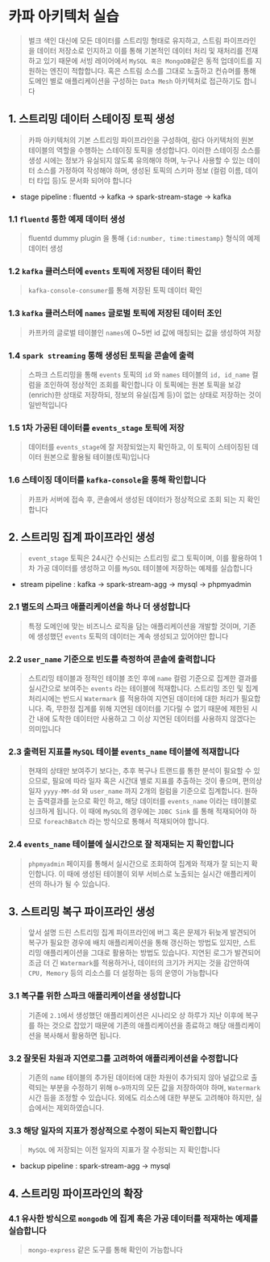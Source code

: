 # 카파 아키텍처 실습
> 벌크 색인 대신에 모든 데이터를 스트리밍 형태로 유지하고, 스트림 파이프라인을 데이터 저장소로 인지하고 이를 통해 기본적인 데이터 처리 및 재처리를 전재하고 있기 때문에 서빙 레이어에서 `MySQL 혹은 MongoDB`같은 동적 업데이트를 지원하는 엔진이 적합합니다. 혹은 스트림 소스를 그대로 노출하고 컨슈머를 통해 도메인 별로 애플리케이션을 구성하는 `Data Mesh` 아키텍처로 접근하기도 합니다


## 1. 스트리밍 데이터 스테이징 토픽 생성
>  카파 아키텍처의 기본 스트리밍 파이프라인을 구성하여, 람다 아키텍처의 원본 테이블의 역할을 수행하는 스테이징 토픽을 생성합니다. 이러한 스테이징 소스를 생성 시에는 정보가 유실되지 않도록 유의해야 하며, 누구나 사용할 수 있는 데이터 소스를 가정하여 작성해야 하며, 생성된 토픽의 스키마 정보 (컬럼 이름, 데이터 타입 등)도 문서화 되어야 합니다
* stage pipeline : fluentd -> kafka -> spark-stream-stage -> kafka 

### 1.1 `fluentd` 통한 예제 데이터 생성
> fluentd dummy plugin 을 통해 `{id:number, time:timestamp}` 형식의 예제 데이터 생성

### 1.2 `kafka` 클러스터에 `events` 토픽에 저장된 데이터 확인
> `kafka-console-consumer`를 통해 저장된 토픽 데이터 확인

### 1.3 `kafka` 클러스터에 `names` 글로벌 토픽에 저장된 데이터 조인
> 카프카의 글로벌 테이블인 `names`에 0~5번 id 값에 매칭되는 값을 생성하여 저장

### 1.4  `spark streaming` 통해 생성된 토픽을 콘솔에 출력
> 스파크 스트리밍을 통해 `events` 토픽의 `id` 와 `names` 테이블의 `id, id_name` 컬럼을 조인하여 정상적인 조회를 확인합니다
> 이 토픽에는 원본 토픽을 보강(enrich)한 상태로 저장하되, 정보의 유실(집계 등)이 없는 상태로 저장하는 것이 일반적입니다

### 1.5 1차 가공된 데이터를 `events_stage` 토픽에 저장
> 데이터를 `events_stage`에 잘 저장되었는지 확인하고, 이 토픽이 스테이징된 데이터 원본으로 활용될 테이블(토픽)입니다 

### 1.6 스테이징 데이터를 `kafka-console`을 통해 확인합니다
> 카프카 서버에 접속 후, 콘솔에서 생성된 데이터가 정상적으로 조회 되는 지 확인합니다


## 2. 스트리밍 집계 파이프라인 생성
>  `event_stage` 토픽은 24시간 수신되는 스트리밍 로그 토픽이며, 이를 활용하여 1차 가공 데이터를 생성하고 이를 `MySQL` 테이블에 저장하는 예제를 실습합니다
* stream pipeline : kafka -> spark-stream-agg -> mysql -> phpmyadmin

### 2.1 별도의 스파크 애플리케이션을 하나 더 생성합니다
>  특정 도메인에 맞는 비즈니스 로직을 담는 애플리케이션을 개발할 것이며, 기존에 생성했던 `events` 토픽의 데이터는 계속 생성되고 있어야만 합니다

### 2.2 `user_name` 기준으로 빈도를 측정하여 콘솔에 출력합니다
>  스트리밍 테이블과 정적인 테이블 조인 후에 `name` 컬럼 기준으로 집계한 결과를 실시간으로 보여주는 `events` 라는 테이블에 적재합니다. 스트리밍 조인 및 집계 처리시에는 반드시 `Watermark` 를 적용하여 지연된 데이터에 대한 처리가 필요합니다. 즉, 무한정 집계를 위해 지연된 데이터를 기다릴 수 없기 때문에 제한된 시간 내에 도착한 데이터만 사용하고 그 이상 지연된 데이터를 사용하지 않겠다는 의미입니다

### 2.3 출력된 지표를 `MySQL` 테이블 `events_name` 테이블에 적재합니다
>  현재의 상태만 보여주기 보다는, 추후 복구나 트랜드를 통한 분석이 필요할 수 있으므로, 필요에 따라 일자 혹은 시간대 별로 지표를 추출하는 것이 좋으며, 편의상 일자 `yyyy-MM-dd` 와 `user_name` 까지 2개의 컬럼을 기준으로 집계합니다. 원하는 출력결과를 눈으로 확인 하고, 해당 데이터를 `events_name` 이라는 테이블로 싱크하게 됩니다. 이 때에 `MySQL`의 경우에는 `JDBC Sink` 를 통해 적재되어야 하므로 `foreachBatch` 라는 방식으로 통해서 적재되어야 합니다.

### 2.4 `events_name` 테이블에 실시간으로 잘 적재되는 지 확인합니다
> `phpmyadmin` 페이지를 통해서 실시간으로 조회하여 집계와 적재가 잘 되는지 확인합니다. 이 때에 생성된 테이블이 외부 서비스로 노출되는 실시간 애플리케이션의 하나가 될 수 있습니다.


## 3. 스트리밍 복구 파이프라인 생성
>  앞서 설명 드린 스트리밍 집계 파이프라인에 버그 혹은 문제가 뒤늦게 발견되어 복구가 필요한 경우에 배치 애플리케이션을 통해 갱신하는 방법도 있지만, 스트리밍 애플리케이션을 그대로 활용하는 방법도 있습니다. 지연된 로그가 발견되어 조금 더 긴 `Watermark`를 적용하거나, 데이터의 크기가 커지는 것을 감안하여 `CPU, Memory` 등의 리소스를 더 설정하는 등의 운영이 가능합니다

### 3.1 복구를 위한 스파크 애플리케이션을 생성합니다
>  기존에 `2.1`에서 생성했던 애플리케이션은 시나리오 상 하루가 지난 이후에 복구를 하는 것으로 잡았기 때문에 기존의 애플리케이션을 종료하고 해당 애플리케이션을 복사해서 활용하면 됩니다.

### 3.2 잘못된 차원과 지연로그를 고려하여 애플리케이션을 수정합니다
>  기존의 `name` 테이블의 추가된 데이터에 대한 차원이 추가되지 않아 널값으로 출력되는 부분을 수정하기 위해 `0~9`까지의 모든 값을 저장하여야 하며, `Watermark` 시간 등을 조정할 수 있습니다. 외에도 리소스에 대한 부분도 고려해야 하지만, 실습에서는 제외하였습니다.

### 3.3 해당 일자의 지표가 정상적으로 수정이 되는지 확인합니다
> `MySQL` 에 저장되는 이전 일자의 지표가 잘 수정되는 지 확인합니다
* backup pipeline : spark-stream-agg -> mysql


## 4. 스트리밍 파이프라인의 확장
### 4.1 유사한 방식으로 `mongodb` 에 집계 혹은 가공 데이터를 적재하는 예제를 실습합니다
> `mongo-express` 같은 도구를 통해 확인이 가능합니다

